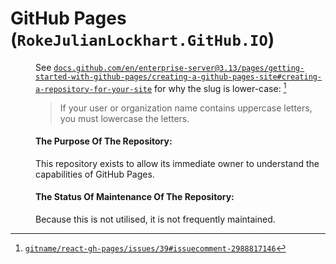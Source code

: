 <dl>
<dt>

# GitHub Pages (`RokeJulianLockhart.GitHub.IO`)

</dt>
<dd>

See [`docs.github.com/en/enterprise-server@3.13/pages/getting-started-with-github-pages/creating-a-github-pages-site#creating-a-repository-for-your-site`](https://docs.github.com/en/enterprise-server@3.13/pages/getting-started-with-github-pages/creating-a-github-pages-site#creating-a-repository-for-your-site:~:text=If%20your%20user%20or%20organization%20name%20contains%20uppercase%20letters%2C%20you%20must%20lowercase%20the%20letters.) for why the slug is lower-case: [^1]

> If your user or organization name contains uppercase letters, you must lowercase the letters.

[^1]: [`gitname/react-gh-pages/issues/39#issuecomment-2988817146`](https://github.com/gitname/react-gh-pages/issues/39#issuecomment-2988817146)

#### The Purpose Of The Repository:

This repository exists to allow its immediate owner to understand the capabilities of GitHub Pages.

#### The Status Of Maintenance Of The Repository:

Because this is not utilised, it is not frequently maintained.

</dd>
</dl>
